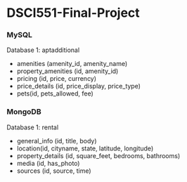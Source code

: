 # DSCI551-Final-Project

### MySQL 
Database 1: aptadditional
- amenities (amenity_id, amenity_name)
- property_amenities (id, amenity_id)
- pricing (id, price, currency)
- price_details (id, price_display, price_type)
- pets(id, pets_allowed, fee)

### MongoDB 
Database 1: rental
- general_info (id, title, body)
- location(id, cityname, state, latitude, longitude)
- property_details (id, square_feet, bedrooms, bathrooms)
- media (id, has_photo)
- sources (id, source, time)




